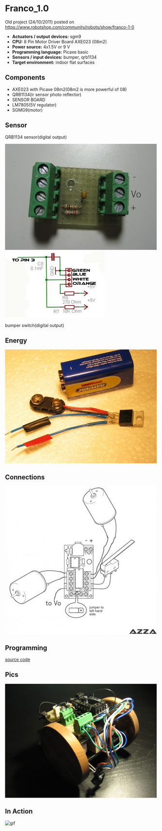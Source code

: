 # Franco_1.0

Old project (24/10/2011) posted on https://www.robotshop.com/community/robots/show/franco-1-0


- **Actuators / output devices:** sgm9
- **CPU:** 8 Pin Motor Driver Board AXE023 (08m2)
- **Power source:** 4x1.5V or 9 V
- **Programming language:** Picaxe basic
- **Sensors / input devices:** bumper, qrb1134
- **Target environment:** indoor flat surfaces

## Components

 - AXE023 with Picaxe 08m2(08m2 is more powerful of 08)
 - QRB1134(ir sensor photo reflector)
 - SENSOR BOARD
 - LM7805(5V regulator)
 - SGMG9(motor)
 
 ##  Sensor
 
QRB1134 sensor(digital output)

![](https://github.com/AndreAzzalin/Franco_1.0/blob/main/Immagine1.jpg)
![](https://github.com/AndreAzzalin/Franco_1.0/blob/main/Circuito_copia.jpg)

bumper switch(digital output)

## Energy

![](https://github.com/AndreAzzalin/Franco_1.0/blob/main/Immagine3.jpg)

## Connections

![](https://github.com/AndreAzzalin/Franco_1.0/blob/main/Immagine4.jpg)

## Programming 

[source code](https://github.com/AndreAzzalin/Franco_1.0/blob/main/sensori_qrb1134.bas)

## Pics

![](https://github.com/AndreAzzalin/Franco_1.0/blob/main/immagine5.jpg)


## In Action

![gif](https://media.giphy.com/media/P84r4gYwzuf5XHVKTP/giphy.gif)
